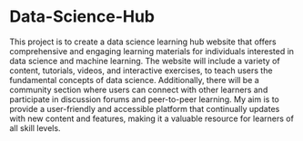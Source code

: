# Data-Science-Hub 
This project is to create a data science learning hub website that offers comprehensive and engaging learning materials for individuals interested in data science and machine learning. The website will include a variety of content, tutorials, videos, and interactive exercises, to teach users the fundamental concepts of data science. Additionally, there will be a community section where users can connect with other learners and participate in discussion forums and peer-to-peer learning. My aim is to provide a user-friendly and accessible platform that continually updates with new content and features, making it a valuable resource for learners of all skill levels.
